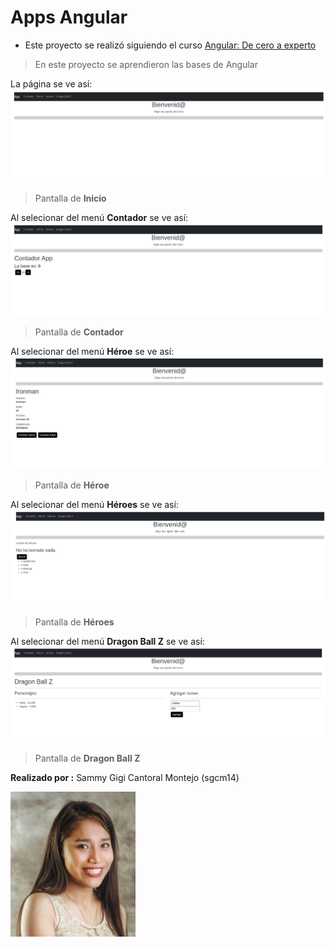 Apps Angular
=============
- Este proyecto se realizó siguiendo el curso [Angular: De cero a experto](https://www.udemy.com/course/angular-fernando-herrera/# "Angular: De cero a experto") 
> En este proyecto se aprendieron las bases de Angular

La página se ve así:
![](https://raw.githubusercontent.com/sgcm14/app-angular/master/doc/App1.png)
> Pantalla de **Inicio**

Al selecionar del menú **Contador** se ve así:
![](https://raw.githubusercontent.com/sgcm14/app-angular/master/doc/App2.png)
> Pantalla de **Contador**

Al selecionar del menú **Héroe** se ve así:
![](https://raw.githubusercontent.com/sgcm14/app-angular/master/doc/App3.png)
> Pantalla de **Héroe**

Al selecionar del menú **Héroes** se ve así:
![](https://raw.githubusercontent.com/sgcm14/app-angular/master/doc/App4.png)
> Pantalla de **Héroes**

Al selecionar del menú **Dragon Ball Z** se ve así:
![](https://raw.githubusercontent.com/sgcm14/app-angular/master/doc/App5.png)
> Pantalla de **Dragon Ball Z**


**Realizado por :** Sammy Gigi Cantoral Montejo (sgcm14)

<img src ="https://raw.githubusercontent.com/sgcm14/sgcm14/main/sammy.jpg" width="200">
